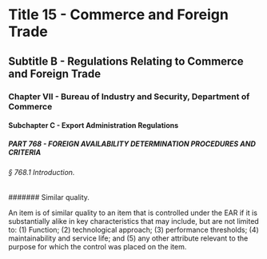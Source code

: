 
# Title 15 - Commerce and Foreign Trade
## Subtitle B - Regulations Relating to Commerce and Foreign Trade
### Chapter VII - Bureau of Industry and Security, Department of Commerce
#### Subchapter C - Export Administration Regulations
##### PART 768 - FOREIGN AVAILABILITY DETERMINATION PROCEDURES AND CRITERIA
###### § 768.1 Introduction.
####### Similar quality.

An item is of similar quality to an item that is controlled under the EAR if it is substantially alike in key characteristics that may include, but are not limited to: (1) Function; (2) technological approach; (3) performance thresholds; (4) maintainability and service life; and (5) any other attribute relevant to the purpose for which the control was placed on the item.
